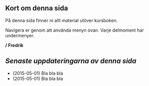 ## Kort om denna sida

På denna sida finner ni allt material utöver kursboken. 

Navigera er genom att använda menyn ovan. Varje delmoment har undermenyer.

**/ Fredrik**

## *Senaste uppdateringarna av denna sida*

* (2015-05-01) Bla bla bla
* (2015-05-01) Bla bla bla